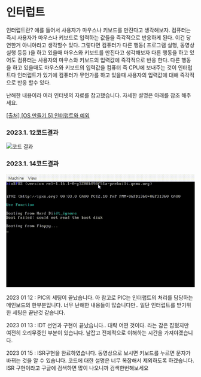 
# 인터럽트

인터럽트란? 예를 들어서 사용자가 마우스나 키보드를 만진다고 생각해보자. 컴퓨터는 즉시 사용자가 마우스나 키보드로 입력하는 값들을 즉각적으로 반응하게 된다. 이건 당연한거 아니야라고 생각할수 있다. 그렇다면  컴퓨터가 다른 행동( 프로그램 실행, 동영상 실행 등등 )을 하고 있을때 마우스와 키보드를 만진다고 생각해보자 다른 행동을 하고 있어도 컴퓨터는 사용자의 마우스와 키보드의 입력값에 즉각적으로 반응 한다. 다른 행동을 하고 있을때도 마우스와 키보드의 입력값을 컴퓨터 즉 CPU에 보내주는 것이 인터럽트다 인터럽트가 있기에 컴퓨터가 무언가를 하고 있을때 사용자의 입력값에 대해 즉각적으로 반응 할수 있다.

난해한 내용이라 여러 인터넷의 자료를 참고했습니다.
자세한 설명은 아래를 참조 해주세요.

[[출처] [OS 만들기 5] 인터럽트와 예외](https://kcats.tistory.com/169)

### 2023.1. 12코드결과

![코드 결과](./결과.PNG)

### 2023.1. 14코드결과

![코드 결과](./결과.gif)

2023 01 12 : PIC의 세팅이 끝났습니다. 아 참고로 PIC는 인터럽트의 처리를 담당하는 메인보드의 한부분입니다. 너무 난해한 내용들이 많습니다만.. 일단 인터럽트를 받기위한 세팅은 끝난것 같습니다.

2023 01 13 : IDT 선언과 구현이 끝났습니다.. 대략 어떤 것이다. 라는 감은 잡혔지만 여전히 오리무중인 부분이 있습니다. 날잡고 전체적으로 이해하는 시간을 가져야겠습니다.

2023 01 15 : ISR구현을 완료하였습니다. 동영상으로 보시면 키보드를 누르면 문자가 바뀌는 것을 알 수 있습니다. 코드에 대한 설명은 너무 복잡해서 제외하도록 하겠습니다. ISR 구현이라고 구글에 검색하면 많이 나오니까 검색한번해보세요